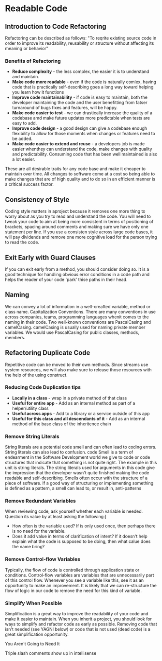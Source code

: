 # Readable Code

## Introduction to Code Refactoring

Refactoring can be described as follows: "To reqrite existing source code in order to improve its readability, reusability or structure without affecting its meaning or behavior"

### Benefits of Refactoring

- **Reduce complexity** - the less complex, the easier it is to understand and maintain.
- **Make code more readable** - even if the code is naturally comlex, having code that is practically self-describing goes a long way toward helping you learn how it functions
- **Improve code maintainability** - if code is easy to maintain, both the developer maintaining the code and the user benefitting from fatser turnaround of bugs fixes and features, will be happy.
- **Make code easier to test** - we can drastically increase the quality of a codebase amd make future updates more predictable when tests are easy to add.
- **Improve code design** - a good design can give a codebase enough flexibility to allow for those moments when changes or features need to be added.
- **Make code easier to extend and reuse** - a developers job is made easier whenthey can understand the code, make changes with quality and predictability. Consuming code that has been well maintained is also a lot easier.

These are all desirable traits for any code base and make it cheaper to maintain over time. All changes to software come at a cost so being able to make changes that are of high quality and to do so in an efficient manner is a critical success factor.

## Consistency of Style

Coding style matters in aproject because it removes one more thing to worry about as you try to read and understand the code. You will need to tweak your code to aim at being more consistent in terms of positioning of brackets, spacing around comments and making sure we have only one statement per line. If you use a consisten style across large code bases, it will pay dividends and remove one more cognitive load for the person trying to read the code.

## Exit Early with Guard Clauses

If you can exit early from a method, you should consider doing so. It is a good technique for handling obvious error conditions in a code path and helps the reader of your code 'park' thise paths in their head.

## Naming

We can convey a lot of information in a well-creafted variable, method or class name.
Capitalization Conventions. There are many conventions in use across companies, teams, programming languages whenit comes to the naming in their code. Two well-known conventions are PascalCasing and camelCasing. camelCasing is usually used for naming private member variables. We would use PascalCasing for public classes, methods, members.

## Refactoring Duplicate Code
Repetitive code can be moved to their own methods. Since streams use system resources, we will also make sure to release those resources with the help of the using construct.

### Reducing Code Duplication tips
 - **Locally in a class** - wrap in a private method of that class
 - **Useful for entire app** - Add as an internal method as part of a helper/utility class
 - **Useful across apps** - Add to a library or a service outside of this app
 - **Useful for this class and all descendants of it** - Add as an internal method of the base class of the inheritence chain

### Remove String Literals

String literals are a potential code smell and can often lead to coding errors. String literals can also lead to confusion. code Smell is a term of endearment in the Software Development world we give to code or code structures that indicate that something is not quite right. The example in this unit is string literals. The string literals used for arguments in this code give the impression that the developer wasn't quite finished making the code readable and self-describing. Smells often occur with the structure of a piece of software. If a good way of structuring or implementing something is defined as a pattern, a smell can lead to, or result in, anti-patterns

### Remove Redundant Variables

When reviewing code, ask yourself whether each variable is needed. Question its value by at least asking the following:]

- How often is the variable used? If is only used once, then perhaps there is no need for the variable.
- Does it add value in terms of clarification of intent? If it doesn't help explain what the code is supposed to be doing, then what calue does the name bring?

### Remove Control-flow Variables

Typically, the flow of code is controlled through application state or conditions. Control-flow variables are variables that are unnecessarily part of this control flow. Whenever you see a variable like this, see it as an opportunity to make an improvement. It is likely that we can re-structure the flow of logic in our code to remove the need for this kind of variable.

### Simplify When Possible

Simplification is a great way to improve the readability of your code and make it easier to maintain. When you inherit a project, you should look for ways to simplify and refactor code as early as possible. Removing code that isn't needed (see YAGNI below) or code that is not used (dead code) is a great simplification opportunity.

You Aren't Going to Need It

Triple slash comments show up in intellisense